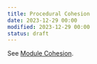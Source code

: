 ```yaml
---
title: Procedural Cohesion
date: 2023-12-29 00:00
modified: 2023-12-29 00:00
status: draft
---
```


See [Module Cohesion](module-cohesion.md).
